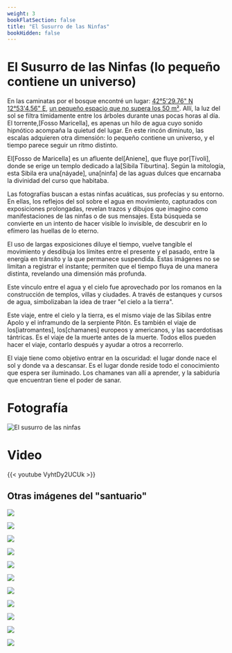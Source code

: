 ```yaml
---
weight: 3
bookFlatSection: false
title: "El Susurro de las Ninfas"
bookHidden: false
---
```


# El Susurro de las Ninfas (lo pequeño contiene un universo)

En las caminatas por el bosque encontré un lugar: [42°5'29.76" N 12°53'4.56" E](https://www.google.com/maps/place/42%C2%B005'29.8%22N+12%C2%B053'04.6%22E/@42.091604,12.8820251,17z/data=!3m1!4b1!4m4!3m3!8m2!3d42.0916!4d12.8846?entry=ttu&g_ep=EgoyMDI0MTExMy4xIKXMDSoJLDEwMjExMjM0SAFQAw%3D%3D), [un pequeño espacio que no supera los 50 m²](https://www.google.com/maps/d/edit?mid=1RBN4q5D502HuN8aI8RgC7KfpprJPbM0&usp=sharing). Allí, la luz del sol se filtra tímidamente entre los árboles durante unas pocas horas al día. El torrente,[Fosso Maricella], es apenas un hilo de agua cuyo sonido hipnótico acompaña la quietud del lugar. En este rincón diminuto, las escalas adquieren otra dimensión: lo pequeño contiene un universo, y el tiempo parece seguir un ritmo distinto.

El[Fosso de Maricella] es un afluente del[Aniene], que fluye por[Tívoli], donde se erige un templo dedicado a la[Sibila Tiburtina]. Según la mitología, esta Sibila era una[náyade], una[ninfa] de las aguas dulces que encarnaba la divinidad del curso que habitaba.

Las fotografías buscan a estas ninfas acuáticas, sus profecías y su entorno. En ellas, los reflejos del sol sobre el agua en movimiento, capturados con exposiciones prolongadas, revelan trazos y dibujos que imagino como manifestaciones de las ninfas o de sus mensajes. Esta búsqueda se convierte en un intento de hacer visible lo invisible, de descubrir en lo efímero las huellas de lo eterno.

El uso de largas exposiciones diluye el tiempo, vuelve tangible el movimiento y desdibuja los límites entre el presente y el pasado, entre la energía en tránsito y la que permanece suspendida. Estas imágenes no se limitan a registrar el instante; permiten que el tiempo fluya de una manera distinta, revelando una dimensión más profunda.

Este vínculo entre el agua y el cielo fue aprovechado por los romanos en la construcción de templos, villas y ciudades. A través de estanques y cursos de agua, simbolizaban la idea de traer "el cielo a la tierra".

Este viaje, entre el cielo y la tierra, es el mismo viaje de las Sibilas entre Apolo y el inframundo de la serpiente Pitón. Es también el viaje de los[iatromantes], los[chamanes] europeos y americanos, y las sacerdotisas tántricas. Es el viaje de la muerte antes de la muerte. Todos ellos pueden hacer el viaje, contarlo después y ayudar a otros a recorrerlo.

El viaje tiene como objetivo entrar en la oscuridad: el lugar donde nace el sol y donde va a descansar. Es el lugar donde reside todo el conocimiento que espera ser iluminado. Los chamanes van allí a aprender, y la sabiduría que encuentran tiene el poder de sanar.

# Fotografía
![El susurro de las ninfas](/images/X1V45282-Enhanced-SR.jpg)

# Video

{{< youtube VyhtDy2UCUk >}}

## Otras imágenes del "santuario"

![](20241104_1238_X1V44656_fransimo_1.jpeg)

![](20241104_1240_X1V44658_fransimo.jpeg)

![](20241104_1250_X1V44668_fransimo.jpeg)

![](20241105_1047_X1V44833_fransimo.jpeg)

![](20241105_1053_X1V44838_fransimo.jpeg)

![](20241105_1056_XT252806_fransimo.jpeg)

![](20241105_1057_XT252812_fransimo.jpeg)

![](20241111_1035_X1V45244_fransimo.jpeg)

![](20241111_1055_X1V45257_fransimo.jpeg)

![](20241112_1038_X1V45328-Enhanced-NR_fransimo-2.jpeg)

![](20241112_1038_X1V45328-Enhanced-NR_fransimo.jpeg)
